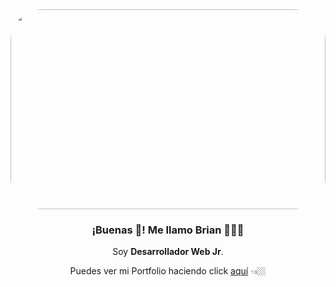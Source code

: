 
 
  <img height="320" width="100%" src="https://i.pinimg.com/originals/bd/56/5d/bd565dcc0a556add0b0a0ed6b26d686e.gif" style="border-radius: 50px;">
 
  
 <h3 align="center">¡Buenas 👋! Me llamo Brian 👨🏻‍💻</h3>
<p align="center">Soy <strong>Desarrollador Web Jr</strong>.  
<p align="center">Puedes ver mi Portfolio haciendo click <a href='https://ovsbrian.github.io/' target="_blank"> aquí</a> 👈🏼</p>
